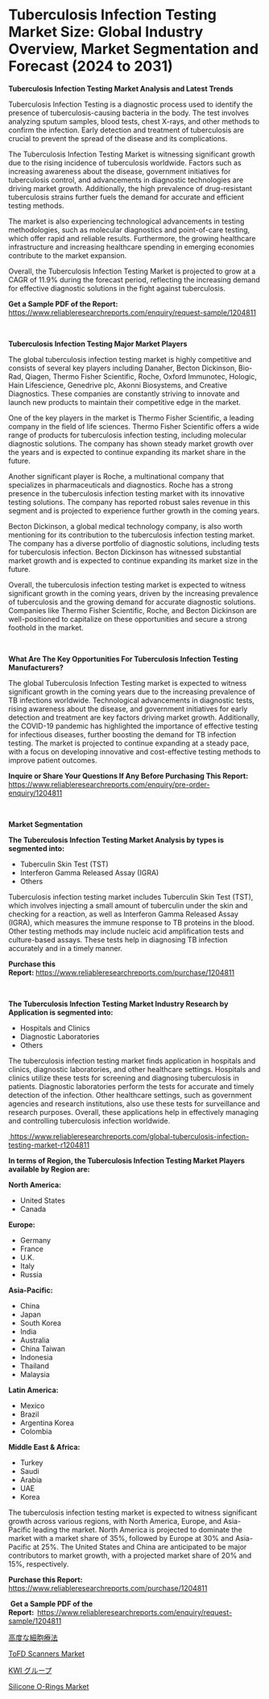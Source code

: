 <p><h1>Tuberculosis Infection Testing Market Size: Global Industry Overview, Market Segmentation and Forecast (2024 to 2031)</h1></p><p><strong>Tuberculosis Infection Testing Market Analysis and Latest Trends</strong></p>
<p><p>Tuberculosis Infection Testing is a diagnostic process used to identify the presence of tuberculosis-causing bacteria in the body. The test involves analyzing sputum samples, blood tests, chest X-rays, and other methods to confirm the infection. Early detection and treatment of tuberculosis are crucial to prevent the spread of the disease and its complications.</p><p>The Tuberculosis Infection Testing Market is witnessing significant growth due to the rising incidence of tuberculosis worldwide. Factors such as increasing awareness about the disease, government initiatives for tuberculosis control, and advancements in diagnostic technologies are driving market growth. Additionally, the high prevalence of drug-resistant tuberculosis strains further fuels the demand for accurate and efficient testing methods.</p><p>The market is also experiencing technological advancements in testing methodologies, such as molecular diagnostics and point-of-care testing, which offer rapid and reliable results. Furthermore, the growing healthcare infrastructure and increasing healthcare spending in emerging economies contribute to the market expansion.</p><p>Overall, the Tuberculosis Infection Testing Market is projected to grow at a CAGR of 11.9% during the forecast period, reflecting the increasing demand for effective diagnostic solutions in the fight against tuberculosis.</p></p>
<p><strong>Get a Sample PDF of the Report:&nbsp;</strong> <a href="https://www.reliableresearchreports.com/enquiry/request-sample/1204811">https://www.reliableresearchreports.com/enquiry/request-sample/1204811</a></p>
<p>&nbsp;</p>
<p><strong>Tuberculosis Infection Testing Major Market Players</strong></p>
<p><p>The global tuberculosis infection testing market is highly competitive and consists of several key players including Danaher, Becton Dickinson, Bio-Rad, Qiagen, Thermo Fisher Scientific, Roche, Oxford Immunotec, Hologic, Hain Lifescience, Genedrive plc, Akonni Biosystems, and Creative Diagnostics. These companies are constantly striving to innovate and launch new products to maintain their competitive edge in the market.</p><p>One of the key players in the market is Thermo Fisher Scientific, a leading company in the field of life sciences. Thermo Fisher Scientific offers a wide range of products for tuberculosis infection testing, including molecular diagnostic solutions. The company has shown steady market growth over the years and is expected to continue expanding its market share in the future.</p><p>Another significant player is Roche, a multinational company that specializes in pharmaceuticals and diagnostics. Roche has a strong presence in the tuberculosis infection testing market with its innovative testing solutions. The company has reported robust sales revenue in this segment and is projected to experience further growth in the coming years.</p><p>Becton Dickinson, a global medical technology company, is also worth mentioning for its contribution to the tuberculosis infection testing market. The company has a diverse portfolio of diagnostic solutions, including tests for tuberculosis infection. Becton Dickinson has witnessed substantial market growth and is expected to continue expanding its market size in the future.</p><p>Overall, the tuberculosis infection testing market is expected to witness significant growth in the coming years, driven by the increasing prevalence of tuberculosis and the growing demand for accurate diagnostic solutions. Companies like Thermo Fisher Scientific, Roche, and Becton Dickinson are well-positioned to capitalize on these opportunities and secure a strong foothold in the market.</p></p>
<p>&nbsp;</p>
<p><strong>What Are The Key Opportunities For Tuberculosis Infection Testing Manufacturers?</strong></p>
<p><p>The global Tuberculosis Infection Testing market is expected to witness significant growth in the coming years due to the increasing prevalence of TB infections worldwide. Technological advancements in diagnostic tests, rising awareness about the disease, and government initiatives for early detection and treatment are key factors driving market growth. Additionally, the COVID-19 pandemic has highlighted the importance of effective testing for infectious diseases, further boosting the demand for TB infection testing. The market is projected to continue expanding at a steady pace, with a focus on developing innovative and cost-effective testing methods to improve patient outcomes.</p></p>
<p><strong>Inquire or Share Your Questions If Any Before Purchasing This Report:</strong> <a href="https://www.reliableresearchreports.com/enquiry/pre-order-enquiry/1204811">https://www.reliableresearchreports.com/enquiry/pre-order-enquiry/1204811</a></p>
<p>&nbsp;</p>
<p><strong>Market Segmentation</strong></p>
<p><strong>The Tuberculosis Infection Testing Market Analysis by types is segmented into:</strong></p>
<p><ul><li>Tuberculin Skin Test (TST)</li><li>Interferon Gamma Released Assay (IGRA)</li><li>Others</li></ul></p>
<p><p>Tuberculosis infection testing market includes Tuberculin Skin Test (TST), which involves injecting a small amount of tuberculin under the skin and checking for a reaction, as well as Interferon Gamma Released Assay (IGRA), which measures the immune response to TB proteins in the blood. Other testing methods may include nucleic acid amplification tests and culture-based assays. These tests help in diagnosing TB infection accurately and in a timely manner.</p></p>
<p><strong>Purchase this Report:&nbsp;</strong><a href="https://www.reliableresearchreports.com/purchase/1204811">https://www.reliableresearchreports.com/purchase/1204811</a></p>
<p>&nbsp;</p>
<p><strong>The Tuberculosis Infection Testing Market Industry Research by Application is segmented into:</strong></p>
<p><ul><li>Hospitals and Clinics</li><li>Diagnostic Laboratories</li><li>Others</li></ul></p>
<p><p>The tuberculosis infection testing market finds application in hospitals and clinics, diagnostic laboratories, and other healthcare settings. Hospitals and clinics utilize these tests for screening and diagnosing tuberculosis in patients. Diagnostic laboratories perform the tests for accurate and timely detection of the infection. Other healthcare settings, such as government agencies and research institutions, also use these tests for surveillance and research purposes. Overall, these applications help in effectively managing and controlling tuberculosis infection worldwide.</p></p>
<p><a href="https://www.reliableresearchreports.com/global-tuberculosis-infection-testing-market-r1204811">&nbsp;https://www.reliableresearchreports.com/global-tuberculosis-infection-testing-market-r1204811</a></p>
<p><strong>In terms of Region, the Tuberculosis Infection Testing Market Players available by Region are:</strong></p>
<p>
    <p> <strong> North America: </strong>
        <ul>
            <li>United States</li>
            <li>Canada</li>
        </ul>
        </p> 
    <p> <strong> Europe: </strong>
        <ul>
            <li>Germany</li>
            <li>France</li>
            <li>U.K.</li>
            <li>Italy</li>
            <li>Russia</li>
        </ul>
        </p> 
    <p> <strong> Asia-Pacific: </strong>
        <ul>
            <li>China</li>
            <li>Japan</li>
            <li>South Korea</li>
            <li>India</li>
            <li>Australia</li>
            <li>China Taiwan</li>
            <li>Indonesia</li>
            <li>Thailand</li>
            <li>Malaysia</li>
        </ul>
        </p> 
    <p> <strong> Latin America: </strong>
        <ul>
            <li>Mexico</li>
            <li>Brazil</li>
            <li>Argentina Korea</li>
            <li>Colombia</li>
        </ul>
        </p> 
    <p> <strong> Middle East & Africa: </strong>
        <ul>
            <li>Turkey</li>
            <li>Saudi</li>
            <li>Arabia</li>
            <li>UAE</li>
            <li>Korea</li>
        </ul>
    </p>
    </p>
<p><p>The tuberculosis infection testing market is expected to witness significant growth across various regions, with North America, Europe, and Asia-Pacific leading the market. North America is projected to dominate the market with a market share of 35%, followed by Europe at 30% and Asia-Pacific at 25%. The United States and China are anticipated to be major contributors to market growth, with a projected market share of 20% and 15%, respectively.</p></p>
<p><strong>Purchase this Report: </strong><a href="https://www.reliableresearchreports.com/purchase/1204811">https://www.reliableresearchreports.com/purchase/1204811</a></p>
<p>&nbsp;<strong>Get a Sample PDF of the Report:&nbsp;&nbsp;</strong><a href="https://www.reliableresearchreports.com/enquiry/request-sample/1204811">https://www.reliableresearchreports.com/enquiry/request-sample/1204811</a></p>
<p><strong></strong></p>
<p><p><a href="https://github.com/dathomson6534/Market-Research-Report-List-2/blob/main/9639679169665.md">高度な細胞療法</a></p><p><a href="https://github.com/amapolalg/Market-Research-Report-List-1/blob/main/tofd-scanners-market.md">ToFD Scanners Market</a></p><p><a href="https://github.com/BoydYundt1/Market-Research-Report-List-2/blob/main/8270205169666.md">KWI グループ</a></p><p><a href="https://github.com/LibbySpencer2018/Market-Research-Report-List-1/blob/main/silicone-o-rings-market.md">Silicone O-Rings Market</a></p></p>